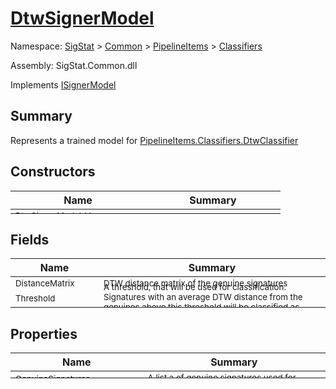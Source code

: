 # [DtwSignerModel](./DtwSignerModel.md)

Namespace: [SigStat]() > [Common](./../../README.md) > [PipelineItems]() > [Classifiers](./README.md)

Assembly: SigStat.Common.dll

Implements [ISignerModel](./../../Pipeline/ISignerModel.md)

## Summary
Represents a trained model for [PipelineItems.Classifiers.DtwClassifier](https://github.com/hargitomi97/sigstat/blob/master/docs/md/SigStat/Common/PipelineItems/Classifiers/DtwClassifier.md)

## Constructors

| Name | Summary | 
| --- | --- | 
| <sub>DtwSignerModel (  )</sub><div style="margin: -28px 0px 0px 0px;"><img width=200/>  | <sub></sub><div style="margin: -28px 0px 0px 0px;"><img width=200/>  | <br>


## Fields

| Name | Summary | 
| --- | --- | 
| <sub>DistanceMatrix</sub><div style="margin: -28px 0px 0px 0px;"><img width=200/>  | <sub>DTW distance matrix of the genuine signatures</sub><div style="margin: -28px 0px 0px 0px;"><img width=200/>  | <br>
| <sub>Threshold</sub><div style="margin: -28px 0px 0px 0px;"><img width=200/>  | <sub>A threshold, that will be used for classification. Signatures with  an average DTW distance from the genuines above this threshold will  be classified as forgeries</sub><div style="margin: -28px 0px 0px 0px;"><img width=200/>  | <br>


## Properties

| Name | Summary | 
| --- | --- | 
| <sub>GenuineSignatures</sub><div style="margin: -28px 0px 0px 0px;"><img width=200/>  | <sub>A list a of genuine signatures used for training</sub><div style="margin: -28px 0px 0px 0px;"><img width=200/>  | <br>


